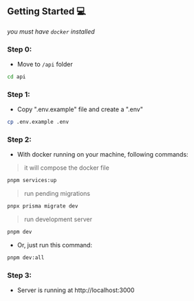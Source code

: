 
## Getting Started 💻

_you must have `docker` installed_

### Step 0:
- Move to `/api` folder

```bash
cd api
```

### Step 1:

- Copy ".env.example" file and create a ".env"

```bash
cp .env.example .env
```

### Step 2:

- With docker running on your machine, following commands:

> it will compose the docker file
```bash
pnpm services:up
```

> run pending migrations
```bash
pnpx prisma migrate dev
```

> run development server
```bash
pnpm dev
```

- Or, just run this command:

```bash
pnpm dev:all
```

### Step 3:

- Server is running at http://localhost:3000